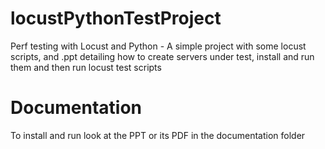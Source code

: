 # locustPythonTestProject
Perf testing with Locust and Python - A simple project with some locust scripts, and .ppt detailing how to create servers under test, install and run them and then run locust test scripts

# Documentation
To install and run look at the PPT or its PDF in the documentation folder